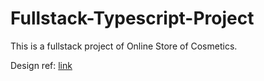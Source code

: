 # Fullstack-Typescript-Project

This is a fullstack project of Online Store of Cosmetics.

Design ref: [link](https://www.figma.com/proto/4aIostiqTtqwpXTktTIkH3/Miralou-Seven---Cosmetic-Store-eCommerce-Theme-(Community)?node-id=2%3A2&scaling=min-zoom&page-id=2%3A2)
